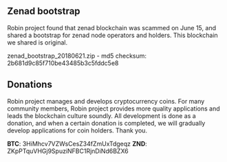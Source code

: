 ## Zenad bootstrap  

Robin project found that zenad blockchain was scammed on June 15, and shared a bootstrap for zenad node operators and holders. This blockchain we shared is original.  
  
zenad_bootstrap_20180621.zip - md5 checksum: 2b681d9c85f710be43485b3c5fddc5e8  
  
## Donations  

Robin project manages and develops cryptocurrency coins. For many community members, Robin project provides more quality applications and leads the blockchain culture soundly. All development is done as a donation, and when a certain donation is completed, we will gradually develop applications for coin holders. Thank you.  
  
**BTC**: 3HiMhcv7VZWsCesZ34fZmUxTdgeqz
**ZND**: ZKpPTquVHGj9SpuziNFBC1RjnDiNd6BZX6  
  
